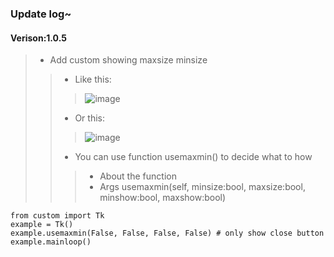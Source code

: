 ### Update log~
#### Verison:1.0.5
> - Add custom showing maxsize minsize
>> - Like this:
>>> ![image](https://user-images.githubusercontent.com/71159641/209436383-6099be9f-49bd-467a-97c0-2158fda329a6.png)
>> - Or this:
>>> ![image](https://user-images.githubusercontent.com/71159641/209436402-d998d26f-e076-46be-bf9e-06733dc4f659.png)
>> - You can use function usemaxmin() to decide what to how
>>> - About the function
>>> - Args usemaxmin(self, minsize:bool, maxsize:bool, minshow:bool, maxshow:bool)
```
from custom import Tk
example = Tk()
example.usemaxmin(False, False, False, False) # only show close button
example.mainloop()
```
